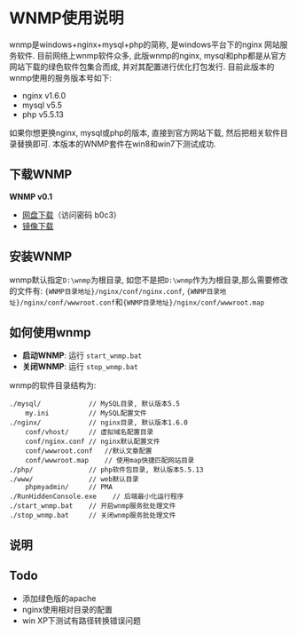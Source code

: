 WNMP使用说明
============

wnmp是windows+nginx+mysql+php的简称, 是windows平台下的nginx 网站服务软件. 目前网络上wnmp软件众多, 此版wnmp的nginx, mysql和php都是从官方网站下载的绿色软件包集合而成, 并对其配置进行优化打包发行.
目前此版本的wnmp使用的服务版本号如下:  

- nginx v1.6.0
- mysql v5.5
- php v5.5.13

如果你想更换nginx, mysql或php的版本, 直接到官方网站下载, 然后把相关软件目录替换即可. 本版本的WNMP套件在win8和win7下测试成功.

下载WNMP
-----------------

__WNMP v0.1__

- [网盘下载](http://yunpan.cn/QhIkKZ6DiCvHK)（访问密码 b0c3）
- [镜像下载](http://mirrors.boxcore.org/wnmp/wnmp_v0.1.zip)


安装WNMP
------------------
wnmp默认指定`D:\wnmp`为根目录, 如您不是把`D:\wnmp`作为为根目录,那么需要修改的文件有:
`{WNMP目录地址}/nginx/conf/nginx.conf`, `{WNMP目录地址}/nginx/conf/wwwroot.conf`和`{WNMP目录地址}/nginx/conf/wwwroot.map`

如何使用wnmp
-----------------

- __启动WNMP__: 运行 `start_wnmp.bat`
- __关闭WNMP__: 运行 `stop_wnmp.bat`

wnmp的软件目录结构为:
```
./mysql/            // MySQL目录, 默认版本5.5
    my.ini          // MySQL配置文件
./nginx/            // nginx目录, 默认版本1.6.0
    conf/vhost/     // 虚拟域名配置目录
    conf/nginx.conf // nginx默认配置文件
    conf/wwwroot.conf   //默认文章配置
    conf/wwwroot.map    // 使用map快捷匹配网站目录
./php/              // php软件包目录, 默认版本5.5.13
./www/              // web默认目录
    phpmyadmin/     // PMA
./RunHiddenConsole.exe    // 后端最小化运行程序
./start_wnmp.bat    // 开启wnmp服务批处理文件
./stop_wnmp.bat     // 关闭wnmp服务批处理文件
```

说明
---------------


Todo
----------------------------
- 添加绿色版的apache
- nginx使用相对目录的配置
- win XP下测试有路径转换错误问题

